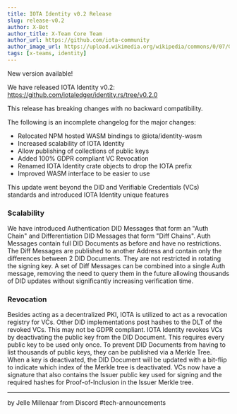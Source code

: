 ```yaml
---
title: IOTA Identity v0.2 Release
slug: release-v0.2
author: X-Bot
author_title: X-Team Core Team
author_url: https://github.com/iota-community
author_image_url: https://upload.wikimedia.org/wikipedia/commons/0/07/Grey_squirrel_(Sciurus_carolinensis)_02.jpg
tags: [x-teams, identity]
---
```


New version available!

<!--truncates-->

We have released IOTA Identity v0.2: https://github.com/iotaledger/identity.rs/tree/v0.2.0


This release has breaking changes with no backward compatibility.

The following is an incomplete changelog for the major changes:

- Relocated NPM hosted WASM bindings to @iota/identity-wasm
- Increased scalability of IOTA Identity
- Allow publishing of collections of public keys
- Added 100% GDPR compliant VC Revocation
- Renamed IOTA Identity crate objects to drop the IOTA prefix
- Improved WASM interface to be easier to use

This update went beyond the DID and Verifiable Credentials (VCs) standards and introduced IOTA Identity unique features

### Scalability
We have introduced Authentication DID Messages that form an "Auth Chain" and Differentiation DID Messages that form "Diff Chains". Auth Messages contain full DID Documents as before and have no restrictions. The Diff Messages are published to another Address and contain only the differences between 2 DID Documents. They are not restricted in rotating the signing key. A set of Diff Messages can be combined into a single Auth message, removing the need to query them in the future allowing thousands of DID updates without significantly increasing verification time.

### Revocation
Besides acting as a decentralized PKI, IOTA is utilized to act as a revocation registry for VCs. Other DID implementations post hashes to the DLT of the revoked VCs. This may not be GDPR compliant. IOTA Identity revokes VCs by deactivating the public key from the DID Document. This requires every public key to be used only once. To prevent DID Documents from having to list thousands of public keys, they can be published via a Merkle Tree. When a key is deactivated, the DID Document will be updated with a bit-flip to indicate which index of the Merkle tree is deactivated. VCs now have a signature that also contains the Issuer public key used for signing and the required hashes for Proof-of-Inclusion in the Issuer Merkle tree.

--- 
by Jelle Millenaar from Discord #tech-announcements